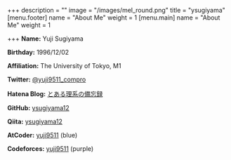 +++
description = ""
image = "/images/mel_round.png"
title = "ysugiyama"
[menu.footer]
name = "About Me"
weight = 1
[menu.main]
name = "About Me"
weight = 1

+++
**Name:** Yuji Sugiyama

**Birthday:** 1996/12/02

**Affiliation:** The University of Tokyo, M1

**Twitter:** [@yuji9511_compro](https://twitter.com/yuji9511_compro)

**Hatena Blog:** [とある理系の備忘録](http://ysugiyama.hatenablog.com/)

**GitHub:** [ysugiyama12](https://github.com/ysugiyama12)

**Qiita:** [ysugiyama12](https://qiita.com/ysugiyama12)

**AtCoder:** [yuji9511](https://atcoder.jp/users/yuji9511) (blue)

**Codeforces:** [yuji9511](https://codeforces.com/profile/yuji9511) (purple)